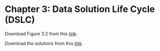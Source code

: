 # Chapter 3: Data Solution Life Cycle (DSLC)
Download Figure 3.2 from this [link](https://www.dropbox.com/s/9mr8u3pkf4q3bnr/Figure3_2.pdf?dl=1).

Download the solutions from this [link]().
